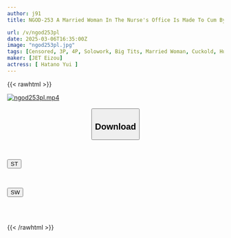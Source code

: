 ```yaml
---
author: j91
title: NGOD-253 A Married Woman In The Nurse's Office Is Made To Cum By The Muscular, Uncut Dicks Of The Hot-blooded Students... Yui Hatano

url: /v/ngod253pl
date: 2025-03-06T16:35:00Z
image: "ngod253pl.jpg"
tags: [Censored, 3P, 4P, Solowork, Big Tits, Married Woman, Cuckold, Huge Cock	]
maker: [JET Eizou]
actress: [ Hatano Yui ]
---
```



{{< rawhtml >}}

<div class="video" data-videoid="MzGdo9vMAasm2Oa">
    <a href="javascript:;">
        <img src="/v/ngod253pl/ngod253pl.jpg" width="WIDTH" height="HEIGHT" alt="ngod253pl.mp4" loading="lazy">
    </a>
</div>

<script type="text/javascript" src="https://j91.asia/asset/on-demand-st.js"></script>

<br>
  <link rel="stylesheet" href="https://j91.asia/asset/bs5.css">
  
  <center>
  <button class="btn btn-primary" type="button" data-bs-toggle="collapse" data-bs-target=".multi-collapse" aria-expanded="false" aria-controls="multiCollapseExample1 multiCollapseExample2"><h2>Download</h2></button></center>
</p>
<div class="row">
  <div class="col">
    <div class="collapse multi-collapse" id="multiCollapseExample1">
      <div class="card card-body">
	      	      <br>
<div class="buttons">  
<p><a href="/v/ngod253pl/st.html" target="_blank"><button class="btn-hover color-3"><i class="fa fa-download"></i> ST</button></a></p></div>
    </div>
  </div>
</div>
  <div class="col">
    <div class="collapse multi-collapse" id="multiCollapseExample2">
      <div class="card card-body">
	      <br>
<div class="buttons">
<p><a href="/v/ngod253pl/sw.html" target="_blank"><button class="btn-hover color-2"><i class="fa fa-download"></i> SW</button></a></p></div>
<br><br>
      </div>
    </div>
  </div>
</div>

{{< /rawhtml >}}